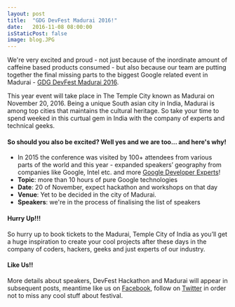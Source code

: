 ```yaml
---
layout: post
title:  "GDG DevFest Madurai 2016!"
date:   2016-11-08 08:00:00
isStaticPost: false
image: blog.JPG
---
```


We're very excited and proud - not just because of the inordinate amount of caffeine based products consumed - 
but also because our team are putting together 
the final missing parts to the biggest Google related event in Madurai - [GDG DevFest Madurai 2016](https://matheswaaran.github.io/gdg/). 

This year event will take place in  The Temple City known as Madurai on November 20, 2016. Being a unique South asian city in India, Madurai is among top cities that maintains the cultural heritage. So take your time to spend weeked in this curtual gem in India with the company of experts and technical geeks.

#### So should you also be excited? Well yes and we are too... and here's why!

* In 2015 the conference was visited by 100+ attendees from various parts of the world and this year - expanded speakers’ geography from companies like Google, Intel etc. and more [Google Developer Experts](https://developers.google.com/experts/about)!
* **Topic**: more than 10 hours of pure Google technologies 
* **Date**: 20 of November, expect hackathon and workshops on that day
* **Venue**: Yet to be decided in the city of Madurai.
* **Speakers**: we're in the process of finalising the list of speakers

#### Hurry Up!!!

So hurry up to book tickets to the Madurai, Temple City of India as you’ll get a huge inspiration to create your cool projects after these days in the company of coders, hackers, geeks and just experts of our industry.

#### Like Us!!

More details about speakers, DevFest Hackathon and Madurai will appear in subsequent posts, meantime like us on [Facebook](https://facebook.com/gdgmaduraipage), follow on [Twitter](https://twitter.com/gdgmadurai)<!-- , add to circles in [Google+](https://plus.google.com/b/102444623953913144164) or subcribe to our [mailing list](http://gdg.us5.list-manage1.com/subscribe/post?u=9fc8aa205b0521b5f05fc8e1e&id=ae0fb459fc) and [RSS feed](http://devfest.gdg.org.ua/feed.xml) --> in order not to miss any cool stuff about festival.
